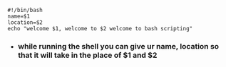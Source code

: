 
```
#!/bin/bash
name=$1
location=$2
echo "welcome $1, welcome to $2 welcome to bash scripting"
```
* ###  while running the shell you can give ur name, location so that it will take in the place of $1 and $2 


